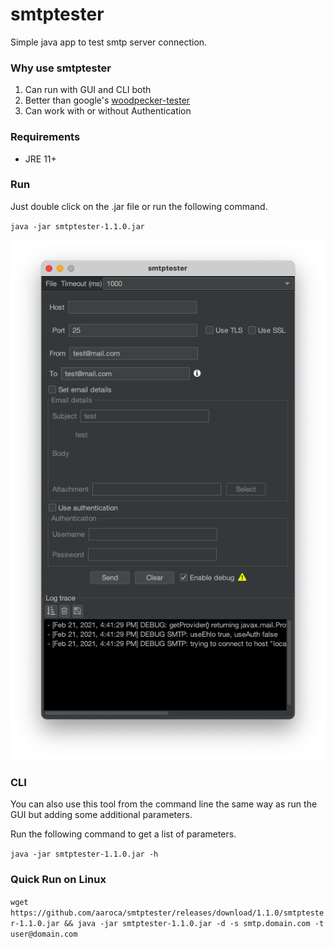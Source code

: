 # smtptester
Simple java app to test smtp server connection.

### Why use smtptester
1. Can run with GUI and CLI both
2. Better than google's [woodpecker-tester](https://code.google.com/archive/p/woodpecker-tester/)
3. Can work with or without Authentication

### Requirements

* JRE 11+

### Run

Just double click on the .jar file or run the following command.

`java -jar smtptester-1.1.0.jar`

![smtptester ui](./screenshots/smtptester.png)

### CLI

You can also use this tool from the command line the same way as run the GUI but adding some additional parameters.

Run the following command to get a list of parameters.

`java -jar smtptester-1.1.0.jar -h`

### Quick Run on Linux

`wget https://github.com/aaroca/smtptester/releases/download/1.1.0/smtptester-1.1.0.jar && java -jar smtptester-1.1.0.jar -d -s smtp.domain.com -t user@domain.com`
